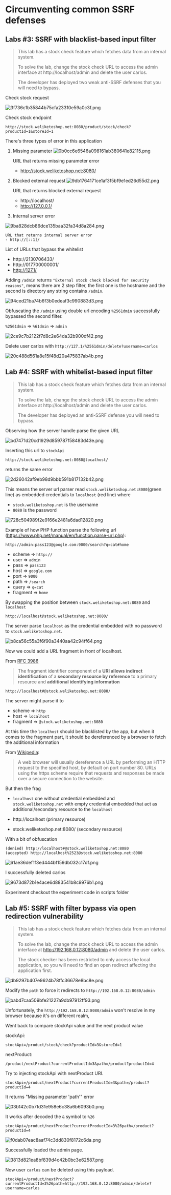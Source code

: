 # Circumventing common SSRF defenses

## Labs #3: SSRF with blacklist-based input filter

> This lab has a stock check feature which fetches data from an internal system.
>
> To solve the lab, change the stock check URL to access the admin interface at http://localhost/admin and delete the user carlos.
>
> The developer has deployed two weak anti-SSRF defenses that you will need to bypass. 

Check stock request 

![3f736c1b35844b75cfa23310e59a0c3f.png](../_resources/e67630be458c47369001090cfce3bdbb.png)


Check stock endpoint

```
http://stock.weliketoshop.net:8080/product/stock/check?productId=1&storeId=1
```


There's three types of error in this application

1. Missing parameter
![0b0cc6e6546a098161ab380641e82115.png](../_resources/012ff7f2b091469493104fcf6db8b0ed.png)

	URL that returns missing parameter error
	- http://stock.weliketoshop.net:8080/


2. Blocked external request
![9db1764171ce1af3f5bf9e1ed26d55d2.png](../_resources/294f165753bc4579902ff3686950514d.png)

	URL that returns blocked external request
	- http://localhost/
	- http://127.0.0.1/

3. Internal server error

![9ba828dcb86dce135baa32fa34d8a284.png](../_resources/0b6faaf4ee7a406e9b78092f10d3c0e3.png)

	URL that returns internal server error
	- http://[::1]/

List of URLs that bypass the whitelist

- http://2130706433/
- http://017700000001/
- http://127.1/


Adding `/admin` returns `"External stock check blocked for security reasons"`, means there are 2 step filter, the first one is the hostname and the second is directory any string contains `/admin`.

![94ced21ba74b6f3b0edeaf3c990883d3.png](../_resources/fa8c2ad25dbc4875bbc6870f2812be6d.png)


Obfuscating the `/admin` using double url encoding `%2561dmin` successfully bypassed the second filter.

`%2561dmin` => `%61dmin` => `admin`

![2ce9c7b2122f7d8c2e64da32b900df42.png](../_resources/3e3b72b3cdef4be5b9ce529fe23efad2.png)

Delete user carlos with `http://127.1/%2561dmin/delete?username=carlos`

![20c488d561a8e15f48d20a475837ab4b.png](../_resources/11eaef4f3581413dab77dfa745465ae4.png)

## Lab #4: SSRF with whitelist-based input filter

> This lab has a stock check feature which fetches data from an internal system.
> 
> To solve the lab, change the stock check URL to access the admin interface at http://localhost/admin and delete the user carlos.
> 
> The developer has deployed an anti-SSRF defense you will need to bypass. 

Observing how the server handle parse the given URL

![bd7471d20cd1929d859787f58483d43e.png](../_resources/29a9dfad02d842298467d184db5e3efa.png)

Inserting this url to `stockApi`
```
http://stock.weliketoshop.net:8080@localhost/
```
returns the same error

![2d26042af9eb98d9bbb591b817132b42.png](../_resources/465efc6debfb4394beab5fb37f7641f0.png)

This means the server url parser read `stock.weliketoshop.net:8080`(green line) as embedded credentials to `localhost` (red line) where

- `stock.weliketoshop.net` is the username
- `8080` is the password

![728c504989f2e9166e2481a6dad12820.png](../_resources/bb76805e03b94b8a8abe3d8a37bd1107.png)

Example of how PHP function parse the following url (https://www.php.net/manual/en/function.parse-url.php):
```
http://admin:pass123@google.com:9000/search?q=cat#home
```
- scheme => `http://`
- user => `admin`
- pass => `pass123`
- host => `google.com`
- port => `9000`
- path => `/search`
- query => `q=cat`
- fragment => `home`


By swapping the position between `stock.weliketoshop.net:8080` and `localhost` 

```
http://localhost@stock.weliketoshop.net:8080/
```

The server parse `localhost` as the credential embedded with no password to `stock.weliketoshop.net`.

![b8ca56c55a3f6f90a3440aa42c94ff64.png](../_resources/f691f15d666d4868bf921807b93fc064.png)

Now we could add a URL fragment in front of localhost.

From [RFC 3986](https://tools.ietf.org/html/rfc3986#section-3.5)
> The fragment identifier component of a **URI allows indirect identification** of a **secondary resource by reference** to a primary resource and **additional identifying information**


```
http://localhost#@stock.weliketoshop.net:8080/
```

The server might parse it to
- scheme => `http`
- host => `localhost`
- fragment => `@stock.weliketoshop.net:8080`

At this time the `localhost` should be blacklisted by the app, but when it comes to the fragment part, it should be dereferenced by a browser to fetch the additional information

From [Wikipedia](https://en.wikipedia.org/wiki/URL):
> A web browser will usually dereference a URL by performing an HTTP request to the specified host, by default on port number 80. URLs using the https scheme require that requests and responses be made over a secure connection to the website. 


But then the frag
- `localhost` one without credential embedded and `stock.weliketoshop.net` with empty credential embedded that act as additional/secondary resource to the `localhost`

- http://localhost (primary resource)
- stock.weliketoshop.net:8080/ (secondary resource)


With a bit of obfuscation

```
(denied) http://localhost#@stock.weliketoshop.net:8080 
(accepted) http://localhost%2523@stock.weliketoshop.net:8080 
```

![61ae36def1f3ed444bf159db032c17df.png](../_resources/338ecb86367046edb4cbf492fc68c74f.png)

I successfully deleted carlos

![9673d872b1e4ace6d883541b8c9976b1.png](../_resources/549ba68480c64c86aca58fbe7a16ffcc.png)

Experiment checkout the experiment code in scripts folder


## Lab #5: SSRF with filter bypass via open redirection vulnerability

> This lab has a stock check feature which fetches data from an internal system.
>
> To solve the lab, change the stock check URL to access the admin interface at http://192.168.0.12:8080/admin and delete the user carlos.
> 
> The stock checker has been restricted to only access the local application, so you will need to find an open redirect affecting the application first. 

![db9297b407e9624b78ffc36678e8bc8e.png](../_resources/9e062664fa59490a8385ab60cdbeb053.png)

Modify the `path` to force it redirects to `http://192.168.0.12:8080/admin`

![babd7caa509bfe21227a9db97912ff93.png](../_resources/4df0fc3b26b0494292ea86ec65f0b6cd.png)

Unfortunately, the `http://192.168.0.12:8080/admin` won't resolve in my browser because it's on different realm,

Went back to compare stockApi value and the next product value

stockApi:
```
stockApi=/product/stock/check?productId=3&storeId=1
```

nextProduct:
```
/product/nextProduct?currentProductId=3&path=/product?productId=4
``` 

Try to injecting stockApi with nextProduct URI.

```
stockApi=/product/nextProduct?currentProductId=3&path=/product?productId=4
```

It returns "Missing parameter 'path'" error

![03b142c0b7fd31e958e6c38a6b6093b0.png](../_resources/59ea554c73544abc955ae50539a67210.png)

It works after decoded the `&` symbol to `%26`
```
stockApi=/product/nextProduct?currentProductId=3%26path=/product?productId=4

```

![f0dab07eac8aaf74c3dd830f8172c6da.png](../_resources/2a885bd8fa4542569965314469a25786.png)


Successfully loaded the admin page.

![3813d821ea8bf839d4c42b0bc3e62587.png](../_resources/b1f99e993b2b4124ab48497712ada929.png)


Now user `carlos` can be deleted using this payload.

```
stockApi=/product/nextProduct?currentProductId=3%26path=http://192.168.0.12:8080/admin/delete?username=carlos
```